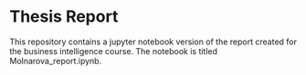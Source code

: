 # Thesis Report

This repository contains a jupyter notebook version of the report created for the business intelligence course.
The notebook is titled Molnarova_report.ipynb.
